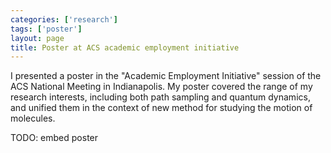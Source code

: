 ```yaml
---
categories: ['research']
tags: ['poster']
layout: page
title: Poster at ACS academic employment initiative
---
```


I presented a poster in the "Academic Employment Initiative" session of the
ACS National Meeting in Indianapolis. My poster covered the range of my
research interests, including both path sampling and quantum dynamics, and
unified them in the context of new method for studying the motion of
molecules.

TODO: embed poster
